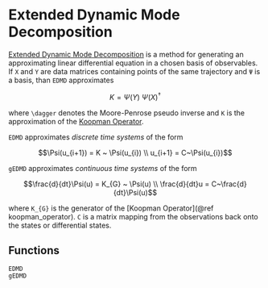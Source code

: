 # Extended Dynamic Mode Decomposition

[Extended Dynamic Mode Decomposition](https://link.springer.com/article/10.1007/s00332-015-9258-5) is a method for
generating an approximating linear differential equation in a chosen basis of observables.
If `X` and `Y` are data matrices containing points of the same trajectory and `Ψ` is a basis, than `EDMD` approximates

```math
K = Ψ(Y)~Ψ(X)^{\dagger}
```

where ``\dagger`` denotes the Moore-Penrose pseudo inverse and `K` is the approximation of the [Koopman Operator](@ref).

`EDMD` approximates *discrete time systems* of the form

```math
\Psi(u_{i+1}) = K ~ \Psi(u_{i}) \\
u_{i+1} = C~\Psi(u_{i})
```

`gEDMD` approximates *continuous time systems* of the form

```math
\frac{d}{dt}\Psi(u) =  K_{G} ~ \Psi(u) \\
\frac{d}{dt}u = C~\frac{d}{dt}\Psi(u)
```

where ``K_{G}`` is the generator of the [Koopman Operator](@ref koopman_operator).
`C` is a matrix mapping from the observations back onto the states or differential states.

## Functions
```@docs
EDMD
gEDMD
```

